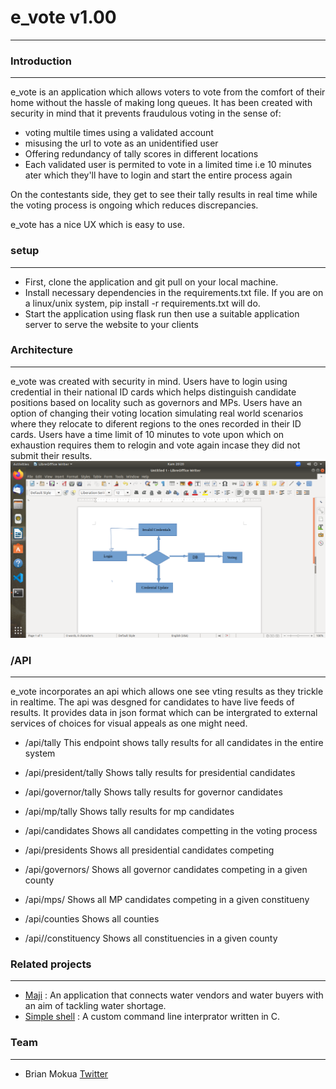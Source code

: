 # e_vote v1.00
---
### Introduction
---
e_vote is an application which allows voters to vote from the comfort of their home without the hassle of making long queues. It has been created with security in mind that it prevents fraudulous voting in the sense of:
- voting multile times using a validated account
- misusing the url to vote as an unidentified user
- Offering redundancy of tally scores in different locations 
- Each validated user is permited to vote in a limited time i.e 10 minutes ater which they'll have to login and start the entire process again

On the contestants side, they get to see their tally results in real time while the voting process is ongoing which reduces discrepancies.

e_vote has a nice UX which is easy to use.

### setup
---
- First, clone the application and git pull on your local machine.
- Install necessary dependencies in the requirements.txt file. If you are on a linux/unix system, pip install -r requirements.txt will do.
- Start the application using flask run then use a suitable application server to serve the website to your clients

### Architecture
---
e_vote was created with security in mind. Users have to login using credential in their national ID cards which helps distinguish candidate positions based on locality such as governors and MPs. Users have an option of changing their voting location simulating real world scenarios where they relocate to diferent regions to the ones recorded in their ID cards.
Users have a time limit of 10 minutes to vote upon which on exhaustion requires them to relogin and vote again incase they did not submit their results.
![alt text](https://github.com/Brianoyaro/e-vote/blob/main/app/static/logo.png "Logo")

### /API
---
e_vote incorporates an api which allows one see vting results as they trickle in realtime. The api was desgned for candidates to have live feeds of results. It provides data in json format which can be intergrated to external services of choices for visual appeals as one might need.
- /api/tally
This endpoint shows tally results for all candidates in the entire system

- /api/president/tally
Shows tally results for presidential candidates

- /api/governor/tally
Shows tally results for governor candidates

- /api/mp/tally
Shows tally results for mp candidates

- /api/candidates
Shows all candidates competting in the voting process

- /api/presidents
Shows all presidential candidates competing

- /api/governors/<county>
Shows all governor candidates competing in a given county

- /api/mps/<constituency>
Shows all MP candidates competing in a given constitueny

- /api/counties
Shows all counties

- /api/<county>/constituency
Shows all constituencies in a given county

### Related projects
---
- [Maji](https://github.com/Brianoyaro/Maji) : An application that connects water vendors and water buyers with an aim of tackling water shortage.
- [Simple shell](https://github.com/Brianoyaro/simple_shell) :  A custom command line interprator written in C.

### Team
---
- Brian Mokua [Twitter](https://twitter.com/Brianoyaro9)
